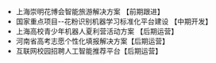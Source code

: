 - 上海崇明花博会智能旅游解决方案 【前期跟进】
- 国家重点项目--花粉识别机器学习标准化平台建设 【中期开发】
- 上海高校青少年机器人夏利营活动方案 【后期运营】
- 河南省高考志愿个性化填报解决方案【后期运营】
- 互联网校园招聘人工智能推荐平台【后期运营】